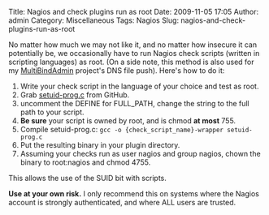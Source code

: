 Title: Nagios and check plugins run as root
Date: 2009-11-05 17:05
Author: admin
Category: Miscellaneous
Tags: Nagios
Slug: nagios-and-check-plugins-run-as-root

No matter how much we may not like it, and no matter how insecure it can
potentially be, we occasionally have to run Nagios check scripts
(written in scripting languages) as root. (On a side note, this method
is also used for my
[MultiBindAdmin](http://multibindadmin.jasonantman.com/) project's DNS
file push). Here's how to do it:

1.  Write your check script in the language of your choice and test as
    root.
2.  Grab
    [setuid-prog.c](https://github.com/jantman/nagios-scripts/master/setuid-prog.c)
    from GitHub.
3.  uncomment the DEFINE for FULL\_PATH, change the string to the full
    path to your script.
4.  **Be sure** your script is owned by root, and is chmod **at most**
    755.
5.  Compile setuid-prog.c:
    `gcc -o {check_script_name}-wrapper setuid-prog.c`
6.  Put the resulting binary in your plugin directory.
7.  Assuming your checks run as user nagios and group nagios, chown the
    binary to root:nagios and chmod 4755.

This allows the use of the SUID bit with scripts.

**Use at your own risk.** I only recommend this on systems where the
Nagios account is strongly authenticated, and where ALL users are
trusted.
